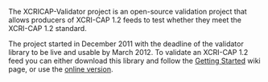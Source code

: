 The XCRICAP-Validator project is an open-source validation project that allows producers of XCRI-CAP 1.2 feeds to test whether they meet the XCRI-CAP 1.2 standard.

The project started in December 2011 with the deadline of the validator library to be live and usable by March 2012.  To validate an XCRI-CAP 1.2 feed you can either download this  library and follow the [Getting Started](GettingStarted.md) wiki page, or use the [online version](http://validator.xcri.co.uk).